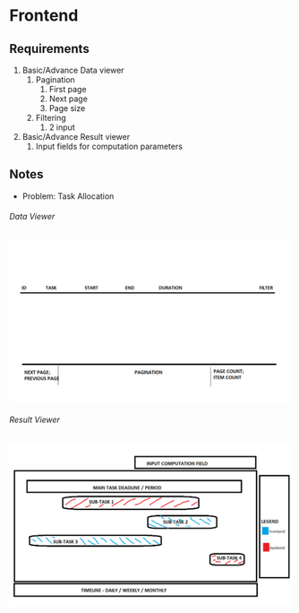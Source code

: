 # Frontend

## Requirements

1. Basic/Advance Data viewer
    1. Pagination
        1. First page
        2. Next page
        3. Page size
    2. Filtering
        1. 2 input
2. Basic/Advance Result viewer
    1. Input fields for computation parameters

## Notes

-   Problem: Task Allocation

###### Data Viewer

![Data-viewer-wireframe](../worksheets/wireframes/justifications/Data_viewer_wireframe_draft.png)

###### Result Viewer

![Result-viewer-wireframe](../worksheets/wireframes/justifications/Result_viewer_wireframe_draft.png)